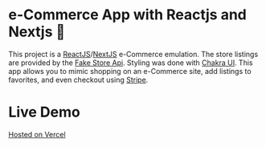 # e-Commerce App with Reactjs and Nextjs :shopping_cart:

This project is a [ReactJS](https://reactjs.org/)/[NextJS](https://nextjs.org/) e-Commerce emulation. The store listings are provided by the [Fake Store Api](https://fakestoreapi.com/). Styling was done with [Chakra UI](https://chakra-ui.com/). This app allows you to mimic shopping on an e-Commerce site, add listings to favorites, and even checkout using [Stripe](https://stripe.com/).

# Live Demo

[Hosted on Vercel](shopping-app-black.vercel.app/)

